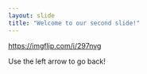 ```yaml
---
layout: slide
title: "Welcome to our second slide!"
---
```

https://imgflip.com/i/297nvg

Use the left arrow to go back!
